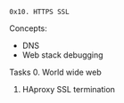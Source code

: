 	0x10. HTTPS SSL
Concepts:
- DNS
- Web stack debugging

Tasks
0. World wide web
1. HAproxy SSL termination

